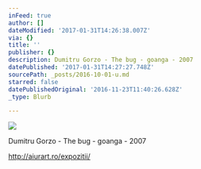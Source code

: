 ```yaml
---
inFeed: true
author: []
dateModified: '2017-01-31T14:26:38.007Z'
via: {}
title: ''
publisher: {}
description: Dumitru Gorzo - The bug - goanga - 2007
datePublished: '2017-01-31T14:27:27.748Z'
sourcePath: _posts/2016-10-01-u.md
starred: false
datePublishedOriginal: '2016-11-23T11:40:26.628Z'
_type: Blurb

---
```

![](https://the-grid-user-content.s3-us-west-2.amazonaws.com/87566a6a-909f-4d79-b1db-e3e208cf62f5.jpg)

Dumitru Gorzo - The bug - goanga - 2007

http://aiurart.ro/expozitii/